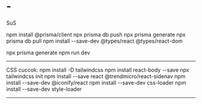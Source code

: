 # -
SuS

npm install @prisma/client
npx prisma db push
npx prisma generate
npx prisma db pull
npm install --save-dev @types/react @types/react-dom

npx prisma generate
npm run dev
____________________________
CSS cuccok:
npm install -D tailwindcss
npm install react-body --save
npx tailwindcss init
npm install --save react @trendmicro/react-sidenav
npm install --save-dev @iconify/react
npm install --save-dev css-loader
npm install --save-dev style-loader
____________________________
